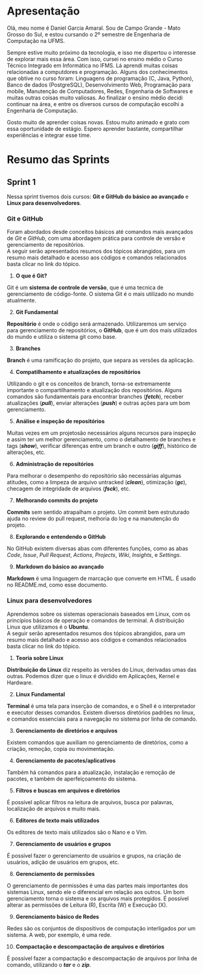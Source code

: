 # Apresentação

Olá, meu nome é Daniel Garcia Amaral. Sou de Campo Grande - Mato Grosso do Sul, e estou cursando o 2º semestre de Engenharia de Computação na UFMS.

Sempre estive muito próximo da tecnologia, e isso me dispertou o interesse de explorar mais essa área. Com isso, cursei no ensino médio o Curso Técnico Integrado em Informática no IFMS. Lá aprendi muitas coisas relacionadas a computdores e programação. Alguns dos conhecimentos que obtive no curso foram: Linguagens de programação (C, Java, Python), Banco de dados (PostgreSQL), Desenvolvimento Web, Programação para mobile, Manutenção de Computadores, Redes, Engenharia de Softwares e muitas outras coisas muito valiosas. Ao finalizar o ensino médio decidi continuar na área, e entre os diversos cursos de computação escolhi a Engenharia de Computação.

Gosto muito de aprender coisas novas. Estou muito animado e grato com essa oportunidade de estágio. Espero aprender bastante, compartilhar experiências e integrar esse time.

# Resumo das Sprints
## Sprint 1

Nessa sprint tivemos dois cursos: **Git e GitHub do básico ao avançado** e **Linux para desenvolvedores**.

### **Git e GitHub**

Foram abordados desde conceitos básicos até comandos mais avançados de *Git* e *GitHub*, com uma abordagem prática para controle de versão e gerenciamento de repositórios.\
A seguir serão apresentados resumos dos tópicos abrangidos, para um resumo mais detalhado e acesso aos códigos e comandos relacionados basta clicar no link do tópico.

1. **O que é Git?**

Git é um **sistema de controle de versão**, que é uma tecnica de gerenciamento de código-fonte. O sistema Git é o mais utilizado no mundo atualmente.

2. **Git Fundamental**

**Repositório** é onde o código será armazenado. Utilizaremos um serviço para gerenciamento de repositórios, o **GitHub**, que é um dos mais utilizados do mundo e utiliza o sistema git como base.

3. **Branches**

**Branch** é uma ramificação do projeto, que separa as versões da aplicação.

4. **Compatilhamento e atualizações de repositórios**

Utilizando o git e os conceitos de branch, torna-se extremamente importante o compartilhamento e atualização dos repositórios. Alguns comandos são fundamentais para encontrar branches (***fetch***), receber atualizações (***pull***), enviar alterações (***push***) e outras ações para um bom gerenciamento.

5. **Análise e inspeção de repositórios**

Muitas vezes em um projetosão necessários alguns recursos para inspeção e assim ter um melhor gerenciamento, como o detalhamento de branches e tags (***show***), verificar diferenças entre um branch e outro (***giff***), histórico de alterações, etc.

6. **Administração de repositórios**

Para melhorar o desempenho do repositório são necessárias algumas atitudes, como a limpeza de arquivo untracked (***clean***), otimização (***gc***), checagem de integridade de arquivos (***fsck***), etc.

7. **Melhorando commits do projeto**

**Commits** sem sentido atrapalham o projeto. Um commit bem estruturado ajuda no review do pull request, melhoria do log e na manutenção do projeto.

8. **Explorando e entendendo o GitHub**

No GitHub existem diversas abas com diferentes funções, como as abas *Code*, *Issue*, *Pull Request*, *Actions*, *Projects*, *Wiki*, *Insights*, e *Settings*.

9. **Markdown do básico ao avançado**

**Markdown** é uma linguagem de marcação que converte em HTML. É usado no README.md, como esse documento.

### Linux para desenvolvedores

Aprendemos sobre os sistemas operacionais baseados em Linux, com os princípios básicos de operação e comandos de terminal. A distribuição Linux que utilizamos é o **Ubuntu**. \
A seguir serão apresentados resumos dos tópicos abrangidos, para um resumo mais detalhado e acesso aos códigos e comandos relacionados basta clicar no link do tópico.

1. **Teoria sobre Linux**

**Distribuição do Linux** diz respeito às versões do Linux, derivadas umas das outras. Podemos dizer que o linux é dividido em Aplicações, Kernel e Hardware.

2. **Linux Fundamental**

**Terminal** é uma tela para inserção de comandos, e o Shell é o interpretador e executor desses comandos. Existem diversos diretórios padrões no linux, e comandos essenciais para a navegação no sistema por linha de comando.

3. **Gerenciamento de diretórios e arquivos**

Existem comandos que auxiliam no gerenciamento de diretórios, como a criação, remoção, copia ou movimentação.

4. **Gerenciamento de pacotes/aplicativos**

Também há comandos para a atualização, instalação e remoção de pacotes, e também de aperfeiçoamento do sistema.

5. **Filtros e buscas em arquivos e diretórios**

É possível aplicar filtros na leitura de arquivos, busca por palavras, localização de arquivos e muito mais.

6. **Editores de texto mais utilizados**

Os editores de texto mais utilizados são o Nano e o Vim.

7. **Gerenciamento de usuários e grupos**

É possível fazer o gerenciamento de usuários e grupos, na criação de usuários, adição de usuários em grupos, etc.

8. **Gerenciamento de permissões**

O gerenciamento de permissões é uma das partes mais importantes dos sistemas Linux, sendo ele o diferencial em relação aos outros. Um bom gerenciamento torna o sistema e os arquivos mais protegidos. É possível alterar as permissões de Leitura (R), Escrita (W) e Execução (X).

9. **Gerenciamento básico de Redes**

Redes são os conjuntos de dispositivos de computação interligados por um sistema. A web, por exemplo, é uma rede.

10. **Compactação e descompactação de arquivos e diretórios**

É possível fazer a compactação e descompactação de arquivos por linha de comando, utilizando o ***tar*** e o ***zip***.